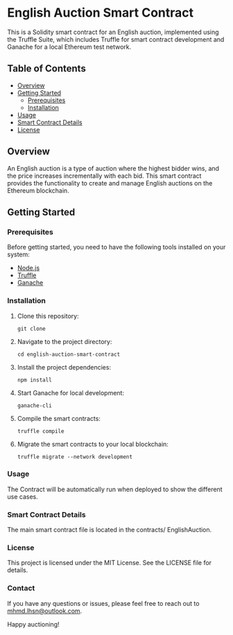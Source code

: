 # English Auction Smart Contract

This is a Solidity smart contract for an English auction, implemented using the Truffle Suite, which includes Truffle for smart contract development and Ganache for a local Ethereum test network.

## Table of Contents

- [Overview](#overview)
- [Getting Started](#getting-started)
  - [Prerequisites](#prerequisites)
  - [Installation](#installation)
- [Usage](#usage)
- [Smart Contract Details](#smart-contract-details)
- [License](#license)

## Overview

An English auction is a type of auction where the highest bidder wins, and the price increases incrementally with each bid. This smart contract provides the functionality to create and manage English auctions on the Ethereum blockchain.

## Getting Started

### Prerequisites

Before getting started, you need to have the following tools installed on your system:

- [Node.js](https://nodejs.org/)
- [Truffle](https://www.trufflesuite.com/truffle)
- [Ganache](https://www.trufflesuite.com/ganache)

### Installation

1. Clone this repository:

   ```shell
   git clone 
   ```

2. Navigate to the project directory:

    ```shell
    cd english-auction-smart-contract
    ```

3. Install the project dependencies:

    ```shell
    npm install
    ```

4. Start Ganache for local development:

    ```shell
    ganache-cli
    ```

5. Compile the smart contracts:

    ```shell
    truffle compile
    ```

6. Migrate the smart contracts to your local blockchain:

    ```shell
    truffle migrate --network development
    ```

### Usage

The Contract will be automatically run when deployed to show the different use cases.

### Smart Contract Details

The main smart contract file is located in the contracts/ EnglishAuction.

### License

This project is licensed under the MIT License. See the LICENSE file for details.

### Contact

If you have any questions or issues, please feel free to reach out to [mhmd.lhsn@outlook.com](mailto:mhmd.lhsn@outlook.com).

Happy auctioning!
